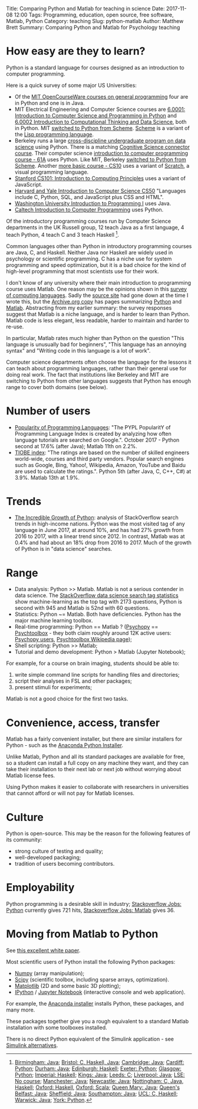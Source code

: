 Title: Comparing Python and Matlab for teaching in science
Date: 2017-11-08 12:00
Tags: Programming, education, open source, free software, Matlab, Python
Category: teaching
Slug: python-matlab
Author: Matthew Brett
Summary: Comparing Python and Matlab for Psychology teaching

# How easy are they to learn?

Python is a standard language for courses designed as an introduction to
computer programming.

Here is a quick survey of some major US Universities:

* Of the [MIT OpenCourseWare courses on general
  programming](https://ocw.mit.edu/courses/intro-programming/#general) four
  are in Python and one is in Java.
* MIT Electrical Engineering and Computer Science courses are [6.0001:
  Introduction to Computer Science and Programming in
  Python](https://www.eecs.mit.edu/academics-admissions/academic-information/subject-updates-ft-2014/60001)
  and [6.0002 Introduction to Computational Thinking and Data
  Science](https://ocw.mit.edu/courses/electrical-engineering-and-computer-science/6-0002-introduction-to-computational-thinking-and-data-science-fall-2016),
  both in Python. MIT [switched to Python from
  Scheme](https://www.wisdomandwonder.com/link/2110/why-mit-switched-from-scheme-to-python).
  [Scheme](https://groups.csail.mit.edu/mac/projects/scheme) is a variant of
  the [Lisp programming
  language](https://en.wikipedia.org/wiki/Lisp_(programming_language)).
* Berkeley runs a large [cross-discipline undergraduate program on data
  science](http://data8.org) using Python.  There is a matching [Cognitive
  Science connector course]( http://data8.org/cognitive-science-connector).
  Their computer science [introduction to computer programming course -
  61A](http://www-inst.eecs.berkeley.edu/~cs61a/sp12/) uses Python.  Like MIT,
  Berkeley [switched to Python from
  Scheme](https://people.eecs.berkeley.edu/~bh/61a.html).  Another [more basic
  course - CS10](http://cs10.org/fa17) uses a variant of
  [Scratch](https://scratch.mit.edu), a visual programming language.
* [Stanford CS101: Introduction to Computing
  Principles](http://web.stanford.edu/class/cs101) uses a variant of
  JavaScript.
* [Harvard and Yale Introduction to Computer Science
  CS50](https://docs.cs50.net/2017/fall/syllabus/cs50.html) "Languages include
  C, Python, SQL, and JavaScript plus CSS and HTML".
* [Washington University Introduction to Programming
  I](https://courses.cs.washington.edu/courses/cse142) uses Java.
* [Caltech Introduction to Computer
  Programming](http://cms.caltech.edu/academics/course_desc#cs) uses Python.

Of the introductory programming courses run by Computer Science departments in
the UK Russell group, 12 teach Java as a first language, 4 teach Python, 4
teach C and 3 teach Haskell [^russell-teaches].

[^russell-teaches]: [Birmingham: Java](https://www.birmingham.ac.uk/undergraduate/courses/computer-science/computer-science.aspx);
    [Bristol: C, Haskell,
    Java](http://www.bristol.ac.uk/unit-programme-catalogue/RouteStructure.jsa?byCohort=N&ayrCode=18%2F19&programmeCode=4COSC006U);
    [Cambridge:
    Java](https://www.undergraduate.study.cam.ac.uk/courses/computer-science);
    [Cardiff:
    Python](https://www.cardiff.ac.uk/study/undergraduate/courses/2018/computer-science-bsc);
    [Durham:
    Java](https://www.dur.ac.uk/faculty.handbook/module_description/?year=2017&module_code=COMP1011);
    [Edinburgh: Haskell](http://www.drps.ed.ac.uk/17-18/dpt/cxinfr08013.htm);
    [Exeter:
    Python](https://www.exeter.ac.uk/undergraduate/degrees/computerscience/comsci/#Programme-structure);
    [Glasgow:
    Python](https://www.gla.ac.uk/undergraduate/degrees/computingscience);
    [Imperial:
    Haskell](http://www.imperial.ac.uk/computing/current-students/courses/120_1/);
    [Kings:
    Java](https://www.kcl.ac.uk/nms/depts/informatics/study/current/handbook/Progs/Modules/4CCS1PPA.aspx);
    [Leeds:
    C](http://lib5.leeds.ac.uk/rlists/broker/?bbModuleId=201718_32439_COMP1711&bbListId=_5264080_1);
    [Liverpool:
    Java](http://readinglists.liverpool.ac.uk/modules/comp101.html); [LSE: No
    course](http://www.lse.ac.uk/study-at-lse/Undergraduate); [Manchester:
    Java](http://www.manchester.ac.uk/study/undergraduate/courses/2018/00560/bsc-computer-science/course-details/#course-profile);
    [Newcastle:
    Java](https://eu01.alma.exlibrisgroup.com/leganto/readinglist/searchlists/3360129130002411);
    [Nottingham: C, Java,
    Haskell](http://readinglists.nottingham.ac.uk/lists/874C6774-DEBE-E92D-E806-41E591A49A30.html);
    [Oxford:
    Haskell](http://www.cs.ox.ac.uk/admissions/undergraduate/courses/computer_science_core_1.html#Functional_Programming),
    [Oxford:
    Scala](https://www.cs.ox.ac.uk/teaching/courses/2017-2018/imperativeprogramming1/index.html);
    [Queen Mary:
    Java](http://www.eecs.qmul.ac.uk/undergraduates/programme/view/38);
    [Queen's Belfast: Java](https://github.com/thomaspickup/qub-yr1-java);
    [Sheffield:
    Java](https://www.sheffield.ac.uk/prospectus/courseDetails.do?id=G4022018);
    [Southampton:
    Java](https://www.southampton.ac.uk/courses/modules/comp1202.page#_ga=2.46435175.1162187456.1510165927-1517032892.1510165927);
    [UCL: C,
    Haskell](http://readinglists.ucl.ac.uk/lists/15F03E6E-6D5F-7073-B7C6-BBF5C86E83C5.html);
    [Warwick:
    Java](https://www2.warwick.ac.uk/fac/sci/dcs/teaching/modules/cs118/);
    [York:
    Python](https://www.york.ac.uk/students/studying/manage/programmes/module-catalogue/module/COM00007C/2017-18).

Common languages other than Python in introductory programming courses are
Java, C, and Haskell.  Neither Java nor Haskell are widely used in psychology
or scientific programming.  C has a niche use for system programming and speed
optimization, but it is a bad choice for the kind of high-level programming
that most scientists use for their work.

I don't know of any university where their main introduction to programming
course uses Matlab. One reason may be the opinions shown in this [survey of
computing
languages](https://plus.google.com/u/0/+MatthewBrett/posts/HAsy7HWMyc5).
Sadly the [source site](http://hammerprinciple.com/therighttool) had gone down
at the time I wrote this, but the [Archive.org
copy](https://web.archive.org/web/20170204183750/hammerprinciple.com/therighttool)
has pages summarizing
[Python](https://web.archive.org/web/20170205052954/http://www.hammerprinciple.com:80/therighttool/items/python)
and
[Matlab](https://web.archive.org/web/20170205074106/http://www.hammerprinciple.com:80/therighttool/items/matlab).
Abstracting from my earlier summary: the survey responses suggest that Matlab
is a niche language, and is harder to learn than Python.  Matlab code is less
elegant, less readable, harder to maintain and harder to re-use.

In particular, Matlab rates much higher than Python on the question "This
language is unusually bad for beginners", "This language has an annoying
syntax" and "Writing code in this language is a lot of work".

Computer science departments often choose the language for the lessons it can
teach about programming languages, rather than their general use for doing
real work.  The fact that institutions like Berkeley and MIT are switching to
Python from other languages suggests that Python has enough range to cover
both domains (see below).

# Number of users

* [Popularity of Programming Languages](http://pypl.github.io/PYPL.html): "The
  PYPL PopularitY of Programming Language Index is created by analyzing how
  often language tutorials are searched on Google.".  October 2017 - Python
  second at 17.6% (after Java); Matlab 11th on 2.2%.
* [TIOBE index](https://www.tiobe.com/tiobe-index): "The ratings are based on
  the number of skilled engineers world-wide, courses and third party vendors.
  Popular search engines such as Google, Bing, Yahoo!, Wikipedia, Amazon,
  YouTube and Baidu are used to calculate the ratings.".  Python 5th (after
  Java, C, C++, C#) at 3.9%.  Matlab 13th at 1.9%.

# Trends

* [The Incredible Growth of
  Python](https://stackoverflow.blog/2017/09/06/incredible-growth-python):
  analysis of StackOverflow search trends in high-income nations.  Python was
  the most visited tag of any language in June 2017, at around 10%, and has
  had 27% growth from 2016 to 2017, with a linear trend since 2012.  In
  contrast, Matlab was at 0.4% and had about an 18% drop from 2016 to 2017.
  Much of the growth of Python is in "data science" searches.

# Range

* Data analysis: Python >> Matlab.  Matlab is not a serious contender in data
  science. The [StackOverflow data science search
  tag statistics](https://datascience.stackexchange.com/tags) show
  machine-learning as the top tag with 2173 questions, Python is second with
  945 and Matlab is 52nd with 60 questions.
* Statistics: Python ~= Matlab.  Both have deficiencies.  Python has the major
  machine learning toolbox.
* Real-time programming: Python == Matlab ?
  ([Psychopy](http://www.psychopy.org/) ==
  [Psychtoolbox](http://psychtoolbox.org/) - they both claim roughly around
  12K active users: [Psychopy users](http://www.psychopy.org/usage.php),
  [Psychtoolbox Wikipedia
  page](https://en.wikipedia.org/wiki/Psychtoolbox_for_MATLAB));
* Shell scripting: Python >> Matlab;
* Tutorial and demo development: Python > Matlab (Jupyter Notebook);

For example, for a course on brain imaging, students should be able to:

1. write simple command line scripts for handling files and directories;
2. script their analyses in FSL and other packages;
3. present stimuli for experiments;

Matlab is not a good choice for the first two tasks.

# Convenience, access, transfer

Matlab has a fairly convenient installer, but there are similar installers for
Python - such as the [Anaconda Python Installer](https://anaconda.org).

Unlike Matlab, Python and all its standard packages are available for free, so
a student can install a full copy on any machine they want, and they can take
their installation to their next lab or next job without worrying about Matlab
license fees.

Using Python makes it easier to collaborate with researchers in universities
that cannot afford or will not pay for Matlab licenses.

# Culture

Python is open-source.  This may be the reason for the following features of
its community:

* strong culture of testing and quality;
* well-developed packaging;
* tradition of users becoming contributors.

# Employability

Python programming is a desirable skill in industry; [Stackoverflow Jobs:
Python](https://stackoverflow.com/jobs?sort=i&q=Python) currently gives 721
hits, [Stackoverflow Jobs:
Matlab](https://stackoverflow.com/jobs?sort=i&q=Matlab) gives 36.

# Moving from Matlab to Python

See [this excellent white
paper](https://www.enthought.com/wp-content/uploads/Enthought-MATLAB-to-Python-White-Paper.pdf).

Most scientific users of Python install the following Python packages:

* [Numpy](https://en.wikipedia.org/wiki/NumPy) (array manipulation);
* [Scipy](https://en.wikipedia.org/wiki/SciPy) (scientific toolbox, including
  sparse arrays, optimization).
* [Matplotlib](https://en.wikipedia.org/wiki/Matplotlib) (2D and some basic 3D
  plotting);
* [IPython](https://en.wikipedia.org/wiki/IPython) / [Jupyter
  Notebook](https://jupyter.org) (interactive console and web application).

For example, the [Anaconda installer](https://anaconda.org) installs Python,
these packages, and many more.

These packages together give you a rough equivalent to a standard Matlab
installation with some toolboxes installed.

There is no direct Python equivalent of the Simulink application - see
[Simulink alternatives](http://www.walkingrandomly.com/?p=4379).
